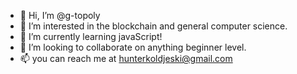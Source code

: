 - 👋 Hi, I’m @g-topoly
- 👀 I’m interested in the blockchain and general computer science.
- 🌱 I’m currently learning javaScript!
- 💞️ I’m looking to collaborate on anything beginner level.
- 📫 you can reach me at hunterkoldjeski@gmail.com
